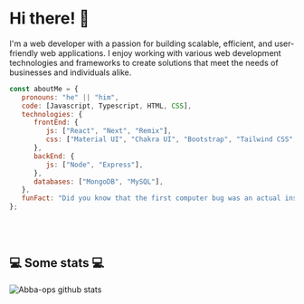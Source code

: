 # Hi there! 👋

<p>
   I'm a web developer with a passion for building scalable, efficient, and user-friendly web applications. I enjoy working with various web development technologies and    frameworks to create solutions that meet the needs of businesses and individuals alike.
</p>

```javascript
const aboutMe = {
   pronouns: "he" || "him",
   code: [Javascript, Typescript, HTML, CSS],
   technologies: {
      frontEnd: {
         js: ["React", "Next", "Remix"],
         css: ["Material UI", "Chakra UI", "Bootstrap", "Tailwind CSS", "SASS"]
      },
      backEnd: {
         js: ["Node", "Express"],
      },
      databases: ["MongoDB", "MySQL"],
   },
   funFact: "Did you know that the first computer bug was an actual insect?"
};
```
</br></br>
<h2>💻 Some stats 💻</h2>

![Abba-ops github stats](https://github-readme-stats.vercel.app/api?username=Abba-ops&show_icons=true&title_color=fff&icon_color=79ff97&text_color=9f9f9f&bg_color=151515)
